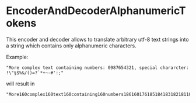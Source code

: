 # EncoderAndDecoderAlphanumericTokens #

This encoder and decoder allows to translate arbitrary utf-8 text strings into a string which contains only alphanumeric characters.

Example:

```
"More complex text containing numbers: 0987654321, special chararcter: !\"§$%&/()=?`*+~-#':;"
```

will result in

```
"More160complex160text160containing160numbers186160176185184183182181180179178177172160special160chararcter186160161162066039164165166175168169189191224170171254173163167186187"
```